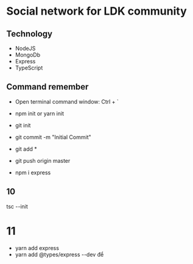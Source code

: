 # Social network for LDK community

## Technology

- NodeJS
- MongoDb
- Express
- TypeScript

## Command remember

- Open terminal command window: Ctrl + `
- npm init or yarn init
- git init
- git commit -m "Initial Commit"
- git add *
- git push origin master

- npm i express

## 10
tsc --init

# 11

- yarn add express
- yarn add @types/express --dev để 
